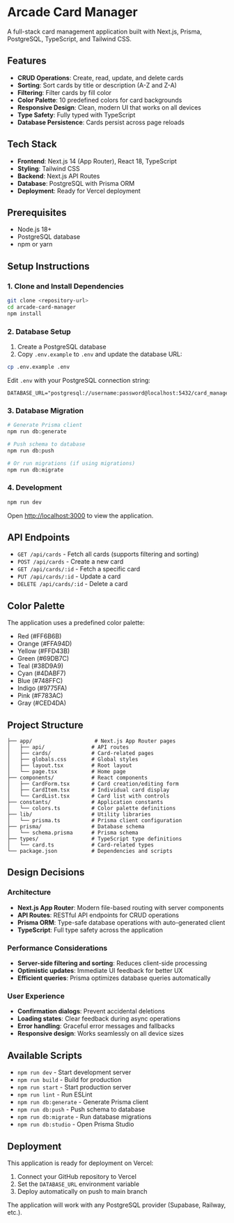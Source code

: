 # Arcade Card Manager

A full-stack card management application built with Next.js, Prisma, PostgreSQL, TypeScript, and Tailwind CSS.

## Features

- **CRUD Operations**: Create, read, update, and delete cards
- **Sorting**: Sort cards by title or description (A-Z and Z-A)
- **Filtering**: Filter cards by fill color
- **Color Palette**: 10 predefined colors for card backgrounds
- **Responsive Design**: Clean, modern UI that works on all devices
- **Type Safety**: Fully typed with TypeScript
- **Database Persistence**: Cards persist across page reloads

## Tech Stack

- **Frontend**: Next.js 14 (App Router), React 18, TypeScript
- **Styling**: Tailwind CSS
- **Backend**: Next.js API Routes
- **Database**: PostgreSQL with Prisma ORM
- **Deployment**: Ready for Vercel deployment

## Prerequisites

- Node.js 18+ 
- PostgreSQL database
- npm or yarn

## Setup Instructions

### 1. Clone and Install Dependencies

```bash
git clone <repository-url>
cd arcade-card-manager
npm install
```

### 2. Database Setup

1. Create a PostgreSQL database
2. Copy `.env.example` to `.env` and update the database URL:

```bash
cp .env.example .env
```

Edit `.env` with your PostgreSQL connection string:
```
DATABASE_URL="postgresql://username:password@localhost:5432/card_manager"
```

### 3. Database Migration

```bash
# Generate Prisma client
npm run db:generate

# Push schema to database
npm run db:push

# Or run migrations (if using migrations)
npm run db:migrate
```

### 4. Development

```bash
npm run dev
```

Open [http://localhost:3000](http://localhost:3000) to view the application.

## API Endpoints

- `GET /api/cards` - Fetch all cards (supports filtering and sorting)
- `POST /api/cards` - Create a new card
- `GET /api/cards/:id` - Fetch a specific card
- `PUT /api/cards/:id` - Update a card
- `DELETE /api/cards/:id` - Delete a card

## Color Palette

The application uses a predefined color palette:
- Red (#FF6B6B)
- Orange (#FFA94D)
- Yellow (#FFD43B)
- Green (#69DB7C)
- Teal (#38D9A9)
- Cyan (#4DABF7)
- Blue (#748FFC)
- Indigo (#9775FA)
- Pink (#F783AC)
- Gray (#CED4DA)

## Project Structure

```
├── app/                    # Next.js App Router pages
│   ├── api/               # API routes
│   ├── cards/             # Card-related pages
│   ├── globals.css        # Global styles
│   ├── layout.tsx         # Root layout
│   └── page.tsx           # Home page
├── components/            # React components
│   ├── CardForm.tsx       # Card creation/editing form
│   ├── CardItem.tsx       # Individual card display
│   └── CardList.tsx       # Card list with controls
├── constants/             # Application constants
│   └── colors.ts          # Color palette definitions
├── lib/                   # Utility libraries
│   └── prisma.ts          # Prisma client configuration
├── prisma/                # Database schema
│   └── schema.prisma      # Prisma schema
├── types/                 # TypeScript type definitions
│   └── card.ts            # Card-related types
└── package.json           # Dependencies and scripts
```

## Design Decisions

### Architecture
- **Next.js App Router**: Modern file-based routing with server components
- **API Routes**: RESTful API endpoints for CRUD operations
- **Prisma ORM**: Type-safe database operations with auto-generated client
- **TypeScript**: Full type safety across the application

### Performance Considerations
- **Server-side filtering and sorting**: Reduces client-side processing
- **Optimistic updates**: Immediate UI feedback for better UX
- **Efficient queries**: Prisma optimizes database queries automatically

### User Experience
- **Confirmation dialogs**: Prevent accidental deletions
- **Loading states**: Clear feedback during async operations
- **Error handling**: Graceful error messages and fallbacks
- **Responsive design**: Works seamlessly on all device sizes

## Available Scripts

- `npm run dev` - Start development server
- `npm run build` - Build for production
- `npm run start` - Start production server
- `npm run lint` - Run ESLint
- `npm run db:generate` - Generate Prisma client
- `npm run db:push` - Push schema to database
- `npm run db:migrate` - Run database migrations
- `npm run db:studio` - Open Prisma Studio

## Deployment

This application is ready for deployment on Vercel:

1. Connect your GitHub repository to Vercel
2. Set the `DATABASE_URL` environment variable
3. Deploy automatically on push to main branch

The application will work with any PostgreSQL provider (Supabase, Railway, etc.). 
